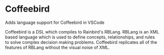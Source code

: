 # Coffeebird

Adds language support for Coffeebird in VSCode

Coffeebird is a DSL which compiles to Rainbird's RBLang. RBLang is an XML based language which is used to define concepts, relationships, and rules to solve complex decision making problems. Coffeebird replicates all of the features of RBLang without the visual noise of XML.
